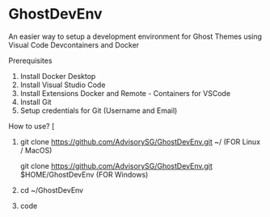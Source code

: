 # GhostDevEnv
An easier way to setup a development environment for Ghost Themes using Visual Code Devcontainers and Docker

Prerequisites
1) Install Docker Desktop
2) Install Visual Studio Code 
3) Install Extensions Docker and Remote - Containers for VSCode
4) Install Git 
5) Setup credentials for Git (Username and Email)

How to use? [ 
1) git clone https://github.com/AdvisorySG/GhostDevEnv.git ~/  (FOR Linux / MacOS)

   git clone https://github.com/AdvisorySG/GhostDevEnv.git $HOME/GhostDevEnv (FOR Windows)
   
2) cd ~/GhostDevEnv
3) code
